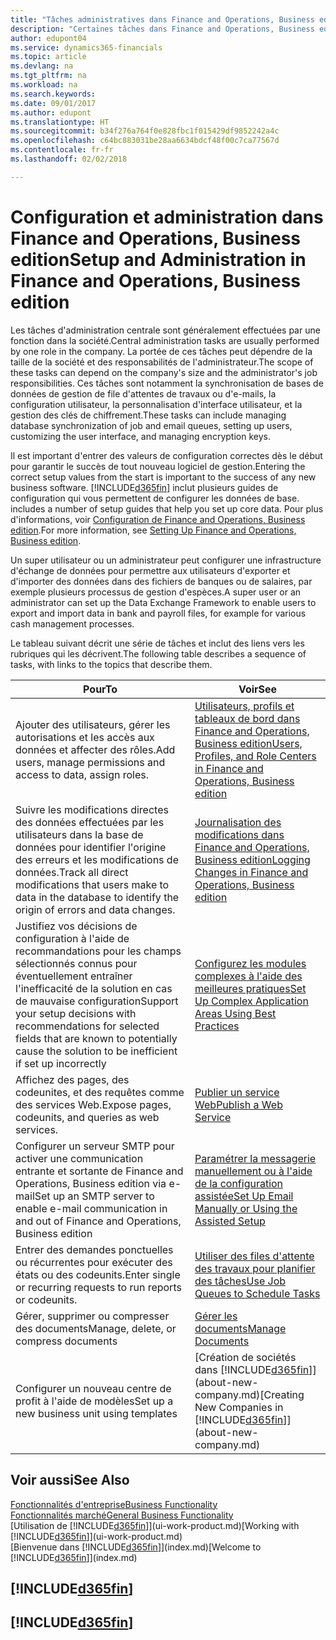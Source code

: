 ```yaml
---
title: "Tâches administratives dans Finance and Operations, Business edition | Microsoft Docs"
description: "Certaines tâches dans Finance and Operations, Business edition requièrent une administration centrale et une configuration. Découvrez quelles sont ces tâches et ce que vous devez faire."
author: edupont04
ms.service: dynamics365-financials
ms.topic: article
ms.devlang: na
ms.tgt_pltfrm: na
ms.workload: na
ms.search.keywords: 
ms.date: 09/01/2017
ms.author: edupont
ms.translationtype: HT
ms.sourcegitcommit: b34f276a764f0e828fbc1f015429df9852242a4c
ms.openlocfilehash: c64bc883031be28aa6634bdcf48f00c7ca77567d
ms.contentlocale: fr-fr
ms.lasthandoff: 02/02/2018

---
```

# <a name="setup-and-administration-in-finance-and-operations-business-edition"></a><span data-ttu-id="d5352-104">Configuration et administration dans Finance and Operations, Business edition</span><span class="sxs-lookup"><span data-stu-id="d5352-104">Setup and Administration in Finance and Operations, Business edition</span></span>
<span data-ttu-id="d5352-105">Les tâches d'administration centrale sont généralement effectuées par une fonction dans la société.</span><span class="sxs-lookup"><span data-stu-id="d5352-105">Central administration tasks are usually performed by one role in the company.</span></span> <span data-ttu-id="d5352-106">La portée de ces tâches peut dépendre de la taille de la société et des responsabilités de l'administrateur.</span><span class="sxs-lookup"><span data-stu-id="d5352-106">The scope of these tasks can depend on the company's size and the administrator's job responsibilities.</span></span> <span data-ttu-id="d5352-107">Ces tâches sont notamment la synchronisation de bases de données de gestion de file d'attentes de travaux ou d'e-mails, la configuration utilisateur, la personnalisation d'interface utilisateur, et la gestion des clés de chiffrement.</span><span class="sxs-lookup"><span data-stu-id="d5352-107">These tasks can include managing database synchronization of job and email queues, setting up users, customizing the user interface, and managing encryption keys.</span></span>  

<span data-ttu-id="d5352-108">Il est important d'entrer des valeurs de configuration correctes dès le début pour garantir le succès de tout nouveau logiciel de gestion.</span><span class="sxs-lookup"><span data-stu-id="d5352-108">Entering the correct setup values from the start is important to the success of any new business software.</span></span> [!INCLUDE[d365fin](includes/d365fin_md.md)]<span data-ttu-id="d5352-109"> inclut plusieurs guides de configuration qui vous permettent de configurer les données de base.</span><span class="sxs-lookup"><span data-stu-id="d5352-109"> includes a number of setup guides that help you set up core data.</span></span> <span data-ttu-id="d5352-110">Pour plus d'informations, voir [Configuration de Finance and Operations, Business edition](setup.md).</span><span class="sxs-lookup"><span data-stu-id="d5352-110">For more information, see [Setting Up Finance and Operations, Business edition](setup.md).</span></span>

<!--Whether you use [!INCLUDE[rim](../../includes/rim_md.md)] to implement setup values or you manually enter them in the new company, you can support your setup decisions with some general recommendations for selected setup fields that are known to potentially cause the solution to be inefficient if defined incorrectly.-->  

<span data-ttu-id="d5352-111">Un super utilisateur ou un administrateur peut configurer une infrastructure d'échange de données pour permettre aux utilisateurs d'exporter et d'importer des données dans des fichiers de banques ou de salaires, par exemple plusieurs processus de gestion d'espèces.</span><span class="sxs-lookup"><span data-stu-id="d5352-111">A super user or an administrator can set up the Data Exchange Framework to enable users to export and import data in bank and payroll files, for example for various cash management processes.</span></span>  

<span data-ttu-id="d5352-112">Le tableau suivant décrit une série de tâches et inclut des liens vers les rubriques qui les décrivent.</span><span class="sxs-lookup"><span data-stu-id="d5352-112">The following table describes a sequence of tasks, with links to the topics that describe them.</span></span>   

|<span data-ttu-id="d5352-113">**Pour**</span><span class="sxs-lookup"><span data-stu-id="d5352-113">**To**</span></span>|<span data-ttu-id="d5352-114">**Voir**</span><span class="sxs-lookup"><span data-stu-id="d5352-114">**See**</span></span>|  
|------------|-------------|  
|<span data-ttu-id="d5352-115">Ajouter des utilisateurs, gérer les autorisations et les accès aux données et affecter des rôles.</span><span class="sxs-lookup"><span data-stu-id="d5352-115">Add users, manage permissions and access to data, assign roles.</span></span>|[<span data-ttu-id="d5352-116">Utilisateurs, profils et tableaux de bord dans Finance and Operations, Business edition</span><span class="sxs-lookup"><span data-stu-id="d5352-116">Users, Profiles, and Role Centers in Finance and Operations, Business edition</span></span>](admin-users-profiles-roles.md)|  
|<span data-ttu-id="d5352-117">Suivre les modifications directes des données effectuées par les utilisateurs dans la base de données pour identifier l'origine des erreurs et les modifications de données.</span><span class="sxs-lookup"><span data-stu-id="d5352-117">Track all direct modifications that users make to data in the database to identify the origin of errors and data changes.</span></span>|[<span data-ttu-id="d5352-118">Journalisation des modifications dans Finance and Operations, Business edition</span><span class="sxs-lookup"><span data-stu-id="d5352-118">Logging Changes in Finance and Operations, Business edition</span></span>](across-log-changes.md)|  
|<span data-ttu-id="d5352-119">Justifiez vos décisions de configuration à l'aide de recommandations pour les champs sélectionnés connus pour éventuellement entraîner l'inefficacité de la solution en cas de mauvaise configuration</span><span class="sxs-lookup"><span data-stu-id="d5352-119">Support your setup decisions with recommendations for selected fields that are known to potentially cause the solution to be inefficient if set up incorrectly</span></span>|[<span data-ttu-id="d5352-120">Configurez les modules complexes à l'aide des meilleures pratiques</span><span class="sxs-lookup"><span data-stu-id="d5352-120">Set Up Complex Application Areas Using Best Practices</span></span>](set-up-complex-application-areas-using-best-practices.md)|  
|<span data-ttu-id="d5352-121">Affichez des pages, des codeunites, et des requêtes comme des services Web.</span><span class="sxs-lookup"><span data-stu-id="d5352-121">Expose pages, codeunits, and queries as web services.</span></span>|[<span data-ttu-id="d5352-122">Publier un service Web</span><span class="sxs-lookup"><span data-stu-id="d5352-122">Publish a Web Service</span></span>](across-how-publish-web-service.md)|  
|<span data-ttu-id="d5352-123">Configurer un serveur SMTP pour activer une communication entrante et sortante de Finance and Operations, Business edition via e-mail</span><span class="sxs-lookup"><span data-stu-id="d5352-123">Set up an SMTP server to enable e-mail communication in and out of Finance and Operations, Business edition</span></span>| [<span data-ttu-id="d5352-124">Paramétrer la messagerie manuellement ou à l'aide de la configuration assistée</span><span class="sxs-lookup"><span data-stu-id="d5352-124">Set Up Email Manually or Using the Assisted Setup</span></span>](madeira-how-setup-email.md)|  
|<span data-ttu-id="d5352-125">Entrer des demandes ponctuelles ou récurrentes pour exécuter des états ou des codeunits.</span><span class="sxs-lookup"><span data-stu-id="d5352-125">Enter single or recurring requests to run reports or codeunits.</span></span>|[<span data-ttu-id="d5352-126">Utiliser des files d'attente des travaux pour planifier des tâches</span><span class="sxs-lookup"><span data-stu-id="d5352-126">Use Job Queues to Schedule Tasks</span></span>](admin-job-queues-schedule-tasks.md)|  
|<span data-ttu-id="d5352-127">Gérer, supprimer ou compresser des documents</span><span class="sxs-lookup"><span data-stu-id="d5352-127">Manage, delete, or compress documents</span></span>|[<span data-ttu-id="d5352-128">Gérer les documents</span><span class="sxs-lookup"><span data-stu-id="d5352-128">Manage Documents</span></span>](admin-manage-documents.md)|  
|<span data-ttu-id="d5352-129">Configurer un nouveau centre de profit à l'aide de modèles</span><span class="sxs-lookup"><span data-stu-id="d5352-129">Set up a new business unit using templates</span></span>|<span data-ttu-id="d5352-130">[Création de sociétés dans [!INCLUDE[d365fin](includes/d365fin_md.md)]](about-new-company.md)</span><span class="sxs-lookup"><span data-stu-id="d5352-130">[Creating New Companies in [!INCLUDE[d365fin](includes/d365fin_md.md)]](about-new-company.md)</span></span>|  

## <a name="see-also"></a><span data-ttu-id="d5352-131">Voir aussi</span><span class="sxs-lookup"><span data-stu-id="d5352-131">See Also</span></span>
[<span data-ttu-id="d5352-132">Fonctionnalités d'entreprise</span><span class="sxs-lookup"><span data-stu-id="d5352-132">Business Functionality</span></span>](madeira-business-functionality.md)  
[<span data-ttu-id="d5352-133">Fonctionnalités marché</span><span class="sxs-lookup"><span data-stu-id="d5352-133">General Business Functionality</span></span>](ui-across-business-areas.md)  
<span data-ttu-id="d5352-134">[Utilisation de [!INCLUDE[d365fin](includes/d365fin_md.md)]](ui-work-product.md)</span><span class="sxs-lookup"><span data-stu-id="d5352-134">[Working with [!INCLUDE[d365fin](includes/d365fin_md.md)]](ui-work-product.md)</span></span>  
<span data-ttu-id="d5352-135">[Bienvenue dans [!INCLUDE[d365fin](includes/d365fin_md.md)]](index.md)</span><span class="sxs-lookup"><span data-stu-id="d5352-135">[Welcome to [!INCLUDE[d365fin](includes/d365fin_md.md)]](index.md)</span></span>  

## [!INCLUDE[d365fin](includes/free_trial_md.md)]  
## [!INCLUDE[d365fin](includes/training_link_md.md)]

